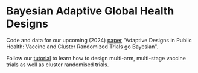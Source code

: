 # Bayesian Adaptive Global Health Designs
Code and data for our upcoming (2024) [paper](https://drive.google.com/file/d/1IlBQh_7sS6jEb30PFWRvPvIQFJVUpkI2/view?usp=drive_link) "Adaptive Designs in Public Health: Vaccine and Cluster Randomized Trials go Bayesian".

Follow our [tutorial](https://oharari.github.io/Bayesian-Adaptive-Global-Health-Designs/) to learn how to design multi-arm, multi-stage vaccine trials as well as cluster randomised trials.
